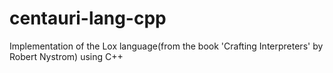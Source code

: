 # centauri-lang-cpp

Implementation of the Lox language(from the book 'Crafting Interpreters' by Robert Nystrom) using C++
